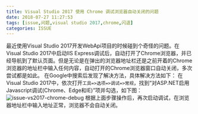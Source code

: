 ```yaml
---
title: Visual Studio 2017 使用 Chrome 调试浏览器自动关闭的问题
date: 2018-07-27 11:27:53
tags: [issue,问题,visual studio 2017,chrome,闪退]
categories: ISSUE
---
```


最近使用Visual Studio 2017开发WebApi项目的时候碰到个奇怪的问题。在Visual Studio 2017中启动IIS Express调试后，自动打开了Chrome浏览器，并已经导航到了默认页面。但是无论是在弹出的浏览器地址栏还是之前开着的Chrome浏览器的地址栏中输入任何内容，自动打开的Chrome浏览器窗口自动关闭，多次尝试都是如此。
在Google中搜索后发现了解决方法，具体解决方法如下：
在Visual Studio 2017中，依次打开`工具=>选项=>调试=>常规`，找到“对ASP.NET启用Javascript调试(Chrome、Edge和IE)”项并勾选，如下图：
![issue-vs2017-chrome-debug](/images/issue-vs2017-chrome-debug.png)
根据上面步骤操作后，再次启动调试，在浏览器地址栏中输入地址正常，浏览器不会自动关闭。